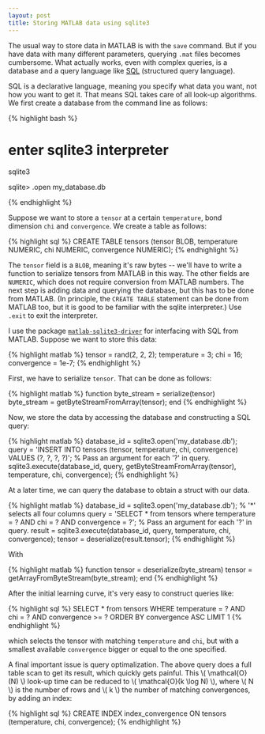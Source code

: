 ```yaml
---
layout: post
title: Storing MATLAB data using sqlite3
---
```


The usual way to store data in MATLAB is with the `save` command. But if you have data with many different parameters,
querying `.mat` files becomes cumbersome. What actually works, even with complex queries, is a database and a query language like
[SQL](https://en.wikipedia.org/wiki/SQL) (structured query language).  

SQL is a declarative language, meaning you specify what data you want, not how you want to get it. That means SQL takes
care of all look-up algorithms. We first create a database from the command line as follows:

{% highlight bash %}
# enter sqlite3 interpreter
sqlite3

sqlite> .open my_database.db

{% endhighlight %}

Suppose we want to store a `tensor` at a certain `temperature`, bond dimension `chi` and
`convergence`. We create a table as follows:

{% highlight sql %}
CREATE TABLE tensors (tensor BLOB, temperature NUMERIC, chi NUMERIC, convergence NUMERIC);
{% endhighlight %}

The `tensor` field is a `BLOB`, meaning it's raw bytes -- we'll have to write a function to serialize tensors from MATLAB in
this way. The other fields are `NUMERIC`, which does not require conversion from MATLAB numbers. The next step is adding data and querying the database, but this has to be
done from MATLAB. (In principle, the `CREATE TABLE` statement can be done from MATLAB too, but it is good to be familiar
with the sqlite interpreter.) Use `.exit` to exit the interpreter.

I use the package [`matlab-sqlite3-driver`](https://github.com/kyamagu/matlab-sqlite3-driver) for interfacing with SQL from MATLAB. Suppose we want to store this data:

{% highlight matlab %}
tensor = rand(2, 2, 2);
temperature = 3;
chi  = 16;
convergence = 1e-7;
{% endhighlight %}

First, we have to serialize `tensor`. That can be done as follows:

{% highlight matlab %}
function byte_stream = serialize(tensor)
  byte_stream = getByteStreamFromArray(tensor);
end
{% endhighlight %}

Now, we store the data by accessing the database and constructing a SQL query:

{% highlight matlab %}
database_id = sqlite3.open('my_database.db');
query = 'INSERT INTO tensors (tensor, temperature, chi, convergence) VALUES (?, ?, ?, ?)';
% Pass an argument for each '?' in query.
sqlite3.execute(database_id, query, getByteStreamFromArray(tensor), temperature, chi, convergence);
{% endhighlight %}

At a later time, we can query the database to obtain a struct with our data.

{% highlight matlab %}
database_id = sqlite3.open('my_database.db');
% '*' selects all four columns
query = 'SELECT * from tensors where temperature = ? AND chi = ? AND convergence = ?';
% Pass an argument for each '?' in query.
result = sqlite3.execute(database_id, query, temperature, chi, convergence);
tensor = deserialize(result.tensor);
{% endhighlight %}

With

{% highlight matlab %}
function tensor = deserialize(byte_stream)
  tensor = getArrayFromByteStream(byte_stream);
end
{% endhighlight %}

After the initial learning curve, it's very easy to construct queries like:

{% highlight sql %}
  SELECT * from tensors
  WHERE temperature = ? AND chi = ?
  AND convergence >= ?
  ORDER BY convergence ASC
  LIMIT 1
{% endhighlight %}

which selects the tensor with matching `temperature` and `chi`, but with a smallest available `convergence` bigger or equal to the one specified.

A final important issue is query optimalization. The above query does a full table scan to get its result, which quickly gets painful. This \\( \mathcal{O}(N) \\) look-up time can be reduced to \\( \mathcal{O}(k \log N) \\), where \\( N \\) is the number of rows and \\( k \\) the number of matching convergences, by adding an index:

{% highlight sql %}
  CREATE INDEX index_convergence
  ON tensors (temperature, chi, convergence);
{% endhighlight %}
